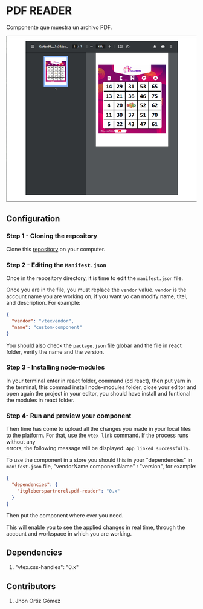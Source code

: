 # PDF READER

Componente que muestra un archivo PDF.

![image](../assets/pdf-reader.png)

## Configuration

### Step 1 - Cloning the repository

Clone this [repository](https://github.com/jhonortizgomez/itgloberspartnercl-html-pdf.git) on your computer.

### Step 2 - Editing the `Manifest.json`

Once in the repository directory, it is time to edit the `manifest.json` file.

Once you are in the file, you must replace the `vendor` value. `vendor` is the account name you are working on, if you want yo can modify name, titel, and description. For example:

```json
{
  "vendor": "vtexvendor",
  "name": "custom-component"
}
```

You should also check the `package.json` file globar and the file in react folder, verify the name and the version.

### Step 3 - Installing node-modules

In your terminal enter in react folder, command (cd react), then put yarn in the terminal, this commad install node-modules folder, close your editor and open again
the project in your editor, you should have install and funtional the modules in react folder.

### Step 4- Run and preview your component

Then time has come to upload all the changes you made in your local files to the platform. For that, use the `vtex link` command. If the process runs without any  
errors, the following message will be displayed: `App linked successfully`.

To use the component in a store you should this in your "dependencies" in `manifest.json` file, "vendorName.componentName" : "version", for example:

```json
{
  "dependencies": {
    "itgloberspartnercl.pdf-reader": "0.x"
  }
}
```

Then put the component where ever you need.

This will enable you to see the applied changes in real time, through the account and workspace in which you are working.

## Dependencies

1. "vtex.css-handles": "0.x"

## Contributors

1. Jhon Ortiz Gómez
